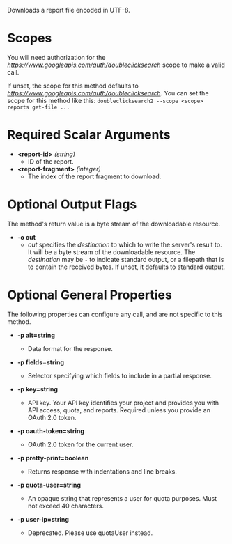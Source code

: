 Downloads a report file encoded in UTF-8.
# Scopes

You will need authorization for the *https://www.googleapis.com/auth/doubleclicksearch* scope to make a valid call.

If unset, the scope for this method defaults to *https://www.googleapis.com/auth/doubleclicksearch*.
You can set the scope for this method like this: `doubleclicksearch2 --scope <scope> reports get-file ...`
# Required Scalar Arguments
* **&lt;report-id&gt;** *(string)*
    - ID of the report.
* **&lt;report-fragment&gt;** *(integer)*
    - The index of the report fragment to download.

# Optional Output Flags


The method's return value is a byte stream of the downloadable resource.

* **-o out**
    - *out* specifies the *destination* to which to write the server's result to.
      It will be a byte stream of the downloadable resource.
      The *destination* may be `-` to indicate standard output, or a filepath that is to contain the received bytes.
      If unset, it defaults to standard output.
# Optional General Properties

The following properties can configure any call, and are not specific to this method.

* **-p alt=string**
    - Data format for the response.

* **-p fields=string**
    - Selector specifying which fields to include in a partial response.

* **-p key=string**
    - API key. Your API key identifies your project and provides you with API access, quota, and reports. Required unless you provide an OAuth 2.0 token.

* **-p oauth-token=string**
    - OAuth 2.0 token for the current user.

* **-p pretty-print=boolean**
    - Returns response with indentations and line breaks.

* **-p quota-user=string**
    - An opaque string that represents a user for quota purposes. Must not exceed 40 characters.

* **-p user-ip=string**
    - Deprecated. Please use quotaUser instead.
